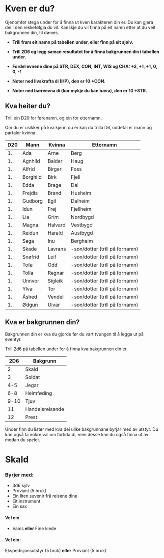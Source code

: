 # Kven er du?

Gjenomfør stega under for å finna ut kven karakteren din er. Du kan gjera dei i den rekkefølgja du vil. Kanskje du vil finna på eit namn etter at du veit bakgrunnen din, til dømes.

- **Trill fram eit namn på tabellen under, eller finn på eit sjølv.**

- **Trill 2D6 og legg saman resultatet for å finna bakgrunnen din i tabellen under.**

- **Fordel evnene dine på STR, DEX, CON, INT, WIS og CHA: +2, +1, +1, 0, 0, -1**

- **Noter ned livskrafta di (HP), den er 10 +CON.**

- **Noter ned bæreevna di (kor mykje du kan bæra), den er 10 +STR.**


## Kva heiter du?

Trill ein D20 for førenamn, og ein for etternamn.  

Om du er usikker på kva kjønn du er kan du trilla D6, oddetal er mann og partaler kvinna.

| D20 | Mann     | Kvinna  | Etternamn                       |
| --- | -------- | ------- | ------------------------------- |
| 1.  | Ada      | Arne    | Berg                            |
| 1.  | Agnhild  | Balder  | Haug                            |
| 1.  | Alfrid   | Birger  | Foss                            |
| 1.  | Borghild | Birk    | Fjell                           |
| 1.  | Edda     | Brage   | Dal                             |
| 1.  | Frejdis  | Brand   | Husheim                         |
| 1.  | Gudborg  | Egil    | Dalheim                         |
| 1.  | Idun     | Frej    | Fjellheim                       |
| 1.  | Lia      | Grim    | Nordbygd                        |
| 1.  | Magna    | Halvard | Vestbygd                        |
| 1.  | Reidun   | Harald  | Austbygd                        |
| 1.  | Saga     | Inu     | Bergheim                        |
| 1.  | Skade    | Lavrans  | \-son/dotter (trill på fornamn) |
| 1.  | Snøfrid  | Leif    | \-son/dotter (trill på fornamn) |
| 1.  | Tofa     | Odd     | \-son/dotter (trill på fornamn) |
| 1.  | Tolla    | Ragnar  | \-son/dotter (trill på fornamn) |
| 1.  | Unnvor   | Sigleik | \-son/dotter (trill på fornamn) |
| 1.  | Ylva     | Tor     | \-son/dotter (trill på fornamn) |
| 1.  | Åshed    | Vendel  | \-son/dotter (trill på fornamn) |
| 1.  | Ødgun    | Ulvar   | \-son/dotter (trill på fornamn) |


## Kva er bakgrunnen din?

Bakgrunnen din er kva du gjorde før du vart tvungen til å legga ut på eventyr.

Trill 2d6 på tabellen under for å finna kva bakgrunnen din er.

| 2D6 | Bakgrunn |
| ---- | --------------- |
| 2    | Skald           | 
|3 | Soldat |
| 4-5 | Jegar |
| 6-8  | Heimføding      |
| 9-10 | Tjuv            |
| 11   | Handelsreisande |
| 12   | Prest|

Under finn du lister med kva dei ulike bakgrunnane byrjar med av utstyr. Du kan også ta nokre val om fortida di, men desse kan du også finna ut av medan du speler.


# Skald

### Byrjer med:

- 3d6 sylv
- Proviant (5 bruk)
- Ein liten suvenir frå reisene dine
- Eit instrument
- Ein sax

#### Vel ein
- Vams __eller__ Fine klede

#### Vel ein:
Ekspedisjonsutstyr (5 bruk) __eller__ Proviant (5 bruk)

